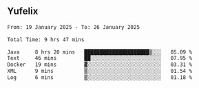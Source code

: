 ## Yufelix

<!--START_SECTION:waka-->

```txt
From: 19 January 2025 - To: 26 January 2025

Total Time: 9 hrs 47 mins

Java     8 hrs 20 mins   █████████████████████▒░░░   85.09 %
Text     46 mins         ██░░░░░░░░░░░░░░░░░░░░░░░   07.95 %
Docker   19 mins         ▓░░░░░░░░░░░░░░░░░░░░░░░░   03.31 %
XML      9 mins          ▒░░░░░░░░░░░░░░░░░░░░░░░░   01.54 %
Log      6 mins          ▒░░░░░░░░░░░░░░░░░░░░░░░░   01.18 %
```

<!--END_SECTION:waka-->

